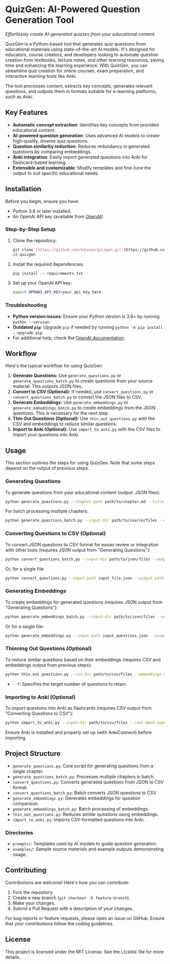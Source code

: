 # QuizGen: AI-Powered Question Generation Tool

*Effortlessly create AI-generated quizzes from your educational content.*

QuizGen is a Python-based tool that generates quiz questions from educational materials using state-of-the-art AI models. It's designed for educators, course creators, and developers looking to automate question creation from textbooks, lecture notes, and other learning resources, saving time and enhancing the learning experience. With QuizGen, you can streamline quiz creation for online courses, exam preparation, and interactive learning tools like Anki.

The tool processes content, extracts key concepts, generates relevant questions, and outputs them in formats suitable for e-learning platforms, such as Anki.

## Key Features

- **Automatic concept extraction**: Identifies key concepts from provided educational content.
- **AI-powered question generation**: Uses advanced AI models to create high-quality, diverse quiz questions.
- **Question similarity reduction**: Reduces redundancy in generated questions by comparing embeddings.
- **Anki integration**: Easily import generated questions into Anki for flashcard-based learning.
- **Extensible and customizable**: Modify templates and fine-tune the output to suit specific educational needs.

## Installation

Before you begin, ensure you have:

- Python 3.8 or later installed.
- An OpenAI API key (available from [OpenAI](https://platform.openai.com/signup)).

### Step-by-Step Setup

1. Clone the repository:

   ```bash
   git clone [https://github.com/kdunee/quizgen.git](https://github.com/kdunee/quizgen.git)
   cd quizgen
   ```

1. Install the required dependencies:

   ```bash
   pip install -r requirements.txt
   ```

1. Set up your OpenAI API key:

   ```bash
   export OPENAI_API_KEY=your_api_key_here
   ```

### Troubleshooting

- **Python version issues**: Ensure your Python version is 3.8+ by running `python --version`.
- **Outdated `pip`**: Upgrade `pip` if needed by running `python -m pip install --upgrade pip`.
- For additional help, check the [OpenAI documentation](https://platform.openai.com/docs).

## Workflow

Here's the typical workflow for using QuizGen:

1. **Generate Questions:** Use `generate_questions.py` or `generate_questions_batch.py` to create questions from your source material. This outputs JSON files.
2. **Convert to CSV (Optional):** If needed, use `convert_questions.py` or `convert_questions_batch.py` to convert the JSON files to CSV.
3. **Generate Embeddings:** Use `generate_embeddings.py` or `generate_embeddings_batch.py` to create embeddings from the JSON questions. This is necessary for the next step.
4. **Thin Out Questions (Optional):**  Use `thin_out_questions.py` with the CSV and embeddings to reduce similar questions.
5. **Import to Anki (Optional):** Use `import_to_anki.py` with the CSV files to import your questions into Anki.

## Usage

This section outlines the steps for using QuizGen. Note that some steps depend on the output of previous steps.

### Generating Questions

To generate questions from your educational content (output: JSON files):

```bash
python generate_questions.py --chapter-path path/to/chapter.md --title "Course Title" --output path/to/output.json
```

For batch processing multiple chapters:

```bash
python generate_questions_batch.py --input-dir path/to/source/files --output-dir path/to/output/json --title "Course Title" --file-filter "*.md"
```

### Converting Questions to CSV (Optional)

To convert JSON questions to CSV format for easier review or integration with other tools (requires JSON output from "Generating Questions"):

```bash
python convert_questions_batch.py --input-dir path/to/json/files --output-dir path/to/csv/output
```

Or, for a single file:

```bash
python convert_questions.py --input-path input_file.json --output-path output_file.csv
```

### Generating Embeddings

To create embeddings for generated questions (requires JSON output from "Generating Questions"):

```bash
python generate_embeddings_batch.py --input-dir path/to/json/files --output-dir path/to/embeddings/output
```

Or for a single file:

```bash
python generate_embeddings.py --input-path input_questions.json --output-path output_embeddings.npy
```

### Thinning Out Questions (Optional)

To reduce similar questions based on their embeddings (requires CSV and embeddings output from previous steps):

```bash
python thin_out_questions.py --csv-dir path/to/csv/files --embeddings-dir path/to/embeddings --output-dir path/to/output --T number_of_expected_questions
```

- `--T`: Specifies the target number of questions to retain.

### Importing to Anki (Optional)

To import questions into Anki as flashcards (requires CSV output from "Converting Questions to CSV"):

```bash
python import_to_anki.py --input-dir path/to/csv/files --root-deck-name "Root Deck Name"
```

Ensure Anki is installed and properly set up (with AnkiConnect) before importing.

## Project Structure

- `generate_questions.py`: Core script for generating questions from a single chapter.
- `generate_questions_batch.py`: Processes multiple chapters in batch.
- `convert_questions.py`: Converts generated questions from JSON to CSV format.
- `convert_questions_batch.py`: Batch converts JSON questions to CSV.
- `generate_embeddings.py`: Generates embeddings for question comparison.
- `generate_embeddings_batch.py`: Batch processing of embeddings.
- `thin_out_questions.py`: Reduces similar questions using embeddings.
- `import_to_anki.py`: Imports CSV-formatted questions into Anki.

### Directories

- `prompts/`: Templates used by AI models to guide question generation.
- `examples/`: Sample source materials and example outputs demonstrating usage.

## Contributing

Contributions are welcome! Here's how you can contribute:

1. Fork the repository.
2. Create a new branch (`git checkout -b feature-branch`).
3. Make your changes.
4. Submit a Pull Request with a description of your changes.

For bug reports or feature requests, please open an issue on GitHub. Ensure that your contributions follow the coding guidelines.

## License

This project is licensed under the MIT License. See the `LICENSE` file for more details.
